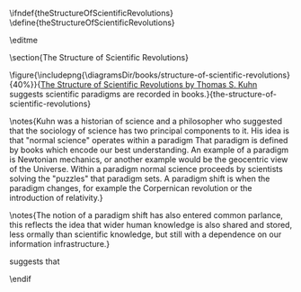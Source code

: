 \ifndef{theStructureOfScientificRevolutions}
\define{theStructureOfScientificRevolutions}

\editme 

\section{The Structure of Scientific Revolutions}


\figure{\includepng{\diagramsDir/books/structure-of-scientific-revolutions}{40%}}{[The Structure of Scientific Revolutions by Thomas S. Kuhn](https://en.wikipedia.org/wiki/The_Structure_of_Scientific_Revolutions) suggests scientific paradigms are recorded in books.}{the-structure-of-scientific-revolutions}

\notes{Kuhn was a historian of science and a philosopher who suggested that the sociology of science has two principal components to it. His idea is that "normal science" operates within a paradigm That paradigm is defined by books which encode our best understanding. An example of a paradigm is Newtonian mechanics, or another example would be the geocentric view of the Universe. Within a paradigm normal science proceeds by scientists solving the "puzzles" that paradigm sets. A paradigm shift is when the paradigm changes, for example the Corpernican revolution or the introduction of relativity.}

\notes{The notion of a paradigm shift has also entered common parlance, this reflects the idea that wider human  knowledge is also shared and stored, less ormally than scientific knowledge, but still with a dependence on our information infrastructure.}

suggests that 



\endif
